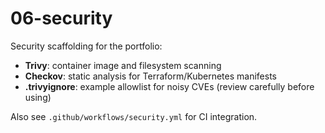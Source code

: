 
# 06-security

Security scaffolding for the portfolio:
- **Trivy**: container image and filesystem scanning
- **Checkov**: static analysis for Terraform/Kubernetes manifests
- **.trivyignore**: example allowlist for noisy CVEs (review carefully before using)

Also see `.github/workflows/security.yml` for CI integration.
